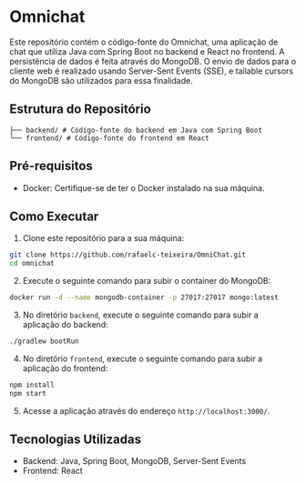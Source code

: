 # Omnichat

Este repositório contém o código-fonte do Omnichat, uma aplicação de chat que utiliza Java com Spring Boot no backend e React no frontend. A persistência de dados é feita através do MongoDB. O envio de dados para o cliente web é realizado usando Server-Sent Events (SSE), e tailable cursors do MongoDB são utilizados para essa finalidade.

## Estrutura do Repositório

```omnichat/
├── backend/ # Código-fonte do backend em Java com Spring Boot
└── frontend/ # Código-fonte do frontend em React
```

## Pré-requisitos

- Docker: Certifique-se de ter o Docker instalado na sua máquina.

## Como Executar

1. Clone este repositório para a sua máquina:

```bash
git clone https://github.com/rafaelc-teixeira/OmniChat.git
cd omnichat
```

2. Execute o seguinte comando para subir o container do MongoDB:
```bash
docker run -d --name mongodb-container -p 27017:27017 mongo:latest
```

3. No diretório `backend`, execute o seguinte comando para subir a aplicação do backend:
```bash
./gradlew bootRun
```

4. No diretório `frontend`, execute o seguinte comando para subir a aplicação do frontend:
```bash
npm install
npm start
```

5. Acesse a aplicação através do endereço `http://localhost:3000/`.

## Tecnologias Utilizadas
- Backend: Java, Spring Boot, MongoDB, Server-Sent Events
- Frontend: React